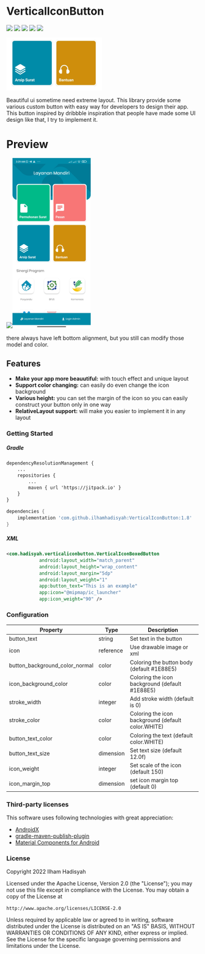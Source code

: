 # VerticalIconButton

[![](https://jitpack.io/v/ilhamhadisyah/VerticalIconButton.svg)](https://jitpack.io/#ilhamhadisyah/VerticalIconButton)
[![](https://img.shields.io/github/issues/ilhamhadisyah/VerticalIconButton)](https://github.com/ilhamhadisyah/VerticalIconButton/issues)
[![](https://img.shields.io/github/forks/ilhamhadisyah/VerticalIconButton?color=blue)]()
[![](https://img.shields.io/github/stars/ilhamhadisyah/VerticalIconButton?color=yellow)]()
[![](https://img.shields.io/github/license/ilhamhadisyah/VerticalIconButton?label=Apache)](https://github.com/ilhamhadisyah/VerticalIconButton/blob/master/LICENSE)

<img src="./images/sample.jpg" width="250">

Beautiful ui sometime need extreme layout. This library provide some various custom button with easy way for developers to design their app.
This button inspired by dribbble inspiration that people have made some UI design like that, I try to implement it.

# Preview

<img src="./images/preview.gif" width="250"><img src="./images/app_preview.jpg" width="205">

there always have left bottom alignment, but you still can modify those model and color.

## Features

- **Make your app more beauutiful:** with touch effect and unique layout
- **Support color changing:** can easily do even change the icon background
- **Various height:** you can set the margin of the icon so you can easily construct your button only in one way
- **RelativeLayout support:** will make you easier to implement it in any layout


### Getting Started

##### Gradle
```gradle.setting
dependencyResolutionManagement {
    ...
    repositories {
        ...
        maven { url 'https://jitpack.io' }
    }
}
```
```gradle
dependencies {
    implementation 'com.github.ilhamhadisyah:VerticalIconButton:1.8'
}
```

##### XML
```xml
<com.hadisyah.verticaliconbutton.VerticalIconBoxedButton
            android:layout_width="match_parent"
            android:layout_height="wrap_content"
            android:layout_margin="5dp"
            android:layout_weight="1"
            app:button_text="This is an example"
            app:icon="@mipmap/ic_launcher"
            app:icon_weight="90" />
```

### Configuration

Property | Type | Description
--- | --- | ---
button_text | string | Set text in the button
icon | reference | Use drawable image or xml
button_background_color_normal | color | Coloring the button body (default #1E88E5)
icon_background_color | color | Coloring the icon background (default #1E88E5)
stroke_width | integer | Add stroke width (default is 0)
stroke_color | color | Coloring the icon background (default color.WHITE)
button_text_color | color | Coloring the text (default color.WHITE)
button_text_size | dimension | Set text size (default 12.0f)
icon_weight | integer | Set scale of the icon (default 150)
icon_margin_top | dimension | set icon margin top (default 0)


### Third-party licenses

This software uses following technologies with great appreciation:

* [AndroidX](https://developer.android.com/jetpack/androidx)
* [gradle-maven-publish-plugin](https://github.com/vanniktech/gradle-maven-publish-plugin)
* [Material Components for Android](https://material.io/components)

### License

Copyright 2022 Ilham Hadisyah

Licensed under the Apache License, Version 2.0 (the "License");
you may not use this file except in compliance with the License.
You may obtain a copy of the License at

    http://www.apache.org/licenses/LICENSE-2.0

Unless required by applicable law or agreed to in writing, software
distributed under the License is distributed on an "AS IS" BASIS,
WITHOUT WARRANTIES OR CONDITIONS OF ANY KIND, either express or implied.
See the License for the specific language governing permissions and
limitations under the License.
